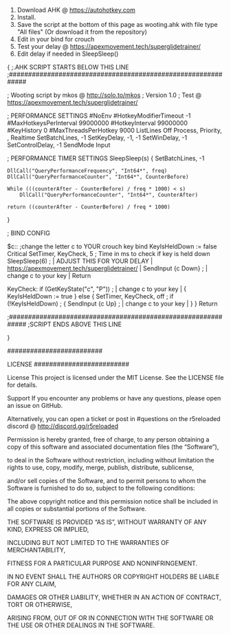 1.  Download AHK @ https://autohotkey.com
2. Install.
3. Save the script at the bottom of this page as wooting.ahk with file type "All files"  (Or download it from the repository)
4. Edit in your bind for crouch
5. Test your delay @ https://apexmovement.tech/superglidetrainer/
6. Edit delay if needed in SleepSleep()




{
;.AHK SCRIPT STARTS BELOW THIS LINE
;#############################################################




; Wooting script by mkos @ http://solo.to/mkos
; Version 1.0
; Test @ https://apexmovement.tech/superglidetrainer/ 



; PERFORMANCE SETTINGS
#NoEnv
#HotkeyModifierTimeout -1
#MaxHotkeysPerInterval 99000000
#HotkeyInterval 99000000
#KeyHistory 0
#MaxThreadsPerHotkey 9000
ListLines Off
Process, Priority, , Realtime
SetBatchLines, -1
SetKeyDelay, -1, -1
SetWinDelay, -1
SetControlDelay, -1
SendMode Input


; PERFORMANCE TIMER SETTINGS
SleepSleep(s)
{
    SetBatchLines, -1

    DllCall("QueryPerformanceFrequency", "Int64*", freq)
    DllCall("QueryPerformanceCounter", "Int64*", CounterBefore)
    
    While (((counterAfter - CounterBefore) / freq * 1000) < s)
        DllCall("QueryPerformanceCounter", "Int64*", CounterAfter)

    return ((counterAfter - CounterBefore) / freq * 1000) 
}


; BIND CONFIG

$c:: ;change the letter c to YOUR crouch key bind
KeyIsHeldDown := false
Critical
SetTimer, KeyCheck, 5 ; Time in ms to check if key is held down
SleepSleep(6) ; | ADJUST THIS FOR YOUR DELAY | https://apexmovement.tech/superglidetrainer/ |
SendInput {c Down} ; | change c to your key |
Return

KeyCheck:
if (GetKeyState("c", "P")) ; | change c to your key |
{
    KeyIsHeldDown := true
}
else
{
    SetTimer, KeyCheck, off ; 
    if (!KeyIsHeldDown) ; 
    {
        SendInput {c Up} ; | change c to your key |
    }
}
Return




;#############################################################
;SCRIPT ENDS ABOVE THIS LINE

}










#########################

LICENSE
#########################

License This project is licensed under the MIT License. See the LICENSE file for details.

Support If you encounter any problems or have any questions, please open an issue on GitHub. 

Alternatively, you can open a ticket or post in #questions on the r5reloaded discord @ http://discord.gg/r5reloaded

Permission is hereby granted, free of charge, to any person obtaining a copy of this software and associated documentation files (the “Software”), 

to deal in the Software without restriction, including without limitation the rights to use, copy, modify, merge, publish, distribute, sublicense,

and/or sell copies of the Software, and to permit persons to whom the Software is furnished to do so, subject to the following conditions:

The above copyright notice and this permission notice shall be included in all copies or substantial portions of the Software.

THE SOFTWARE IS PROVIDED “AS IS”, WITHOUT WARRANTY OF ANY KIND, EXPRESS OR IMPLIED, 

INCLUDING BUT NOT LIMITED TO THE WARRANTIES OF MERCHANTABILITY,

FITNESS FOR A PARTICULAR PURPOSE AND NONINFRINGEMENT.

IN NO EVENT SHALL THE AUTHORS OR COPYRIGHT HOLDERS BE LIABLE FOR ANY CLAIM, 

DAMAGES OR OTHER LIABILITY, WHETHER IN AN ACTION OF CONTRACT, TORT OR OTHERWISE, 

ARISING FROM, OUT OF OR IN CONNECTION WITH THE SOFTWARE OR THE USE OR OTHER DEALINGS IN THE SOFTWARE.
